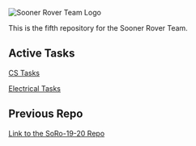 ![Sooner Rover Team Logo](/Mission_Control/video_streamer/static/logo.png)

This is the fifth repository for the Sooner Rover Team.

## Active Tasks
[CS Tasks](https://github.com/bentonsmith8/SoonerRoverTeamV/projects/2)

[Electrical Tasks](https://github.com/bentonsmith8/SoonerRoverTeamV/projects/3)

## Previous Repo
[Link to the SoRo-19-20 Repo](https://github.com/eric-plus-plus/SoRo-19-20)
